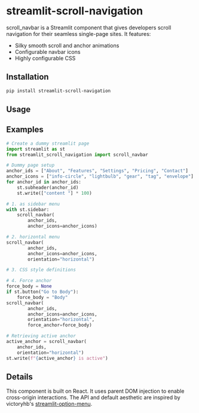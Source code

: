 # streamlit-scroll-navigation

scroll_navbar is a Streamlit component that
gives developers scroll navigation for their
seamless single-page sites. It features:

- Silky smooth scroll and anchor animations
- Configurable navbar icons
- Highly configurable CSS

## Installation

```sh
pip install streamlit-scroll-navigation
```

## Usage


## Examples

```python
# Create a dummy streamlit page 
import streamlit as st
from streamlit_scroll_navigation import scroll_navbar

# Dummy page setup
anchor_ids = ["About", "Features", "Settings", "Pricing", "Contact"]
anchor_icons = ["info-circle", "lightbulb", "gear", "tag", "envelope"]
for anchor_id in anchor_ids:
    st.subheader(anchor_id)
    st.write(["content "] * 100)

# 1. as sidebar menu
with st.sidebar:
    scroll_navbar(
        anchor_ids,
        anchor_icons=anchor_icons)

# 2. horizontal menu
scroll_navbar(
        anchor_ids,
        anchor_icons=anchor_icons,
        orientation="horizontal")

# 3. CSS style definitions

# 4. Force anchor
force_body = None
if st.button("Go to Body"):
    force_body = "Body"
scroll_navbar(
        anchor_ids,
        anchor_icons=anchor_icons,
        orientation="horizontal",
        force_anchor=force_body)

# Retrieving active anchor
active_anchor = scroll_navbar(
    anchor_ids,
    orientation="horizontal")
st.write(f"{active_anchor} is active")
```

## Details
This component is built on React.
It uses parent DOM injection to enable cross-origin interactions.
The API and default aesthetic are inspired by victoryhb's [streamlit-option-menu](https://github.com/victoryhb/streamlit-option-menu).
